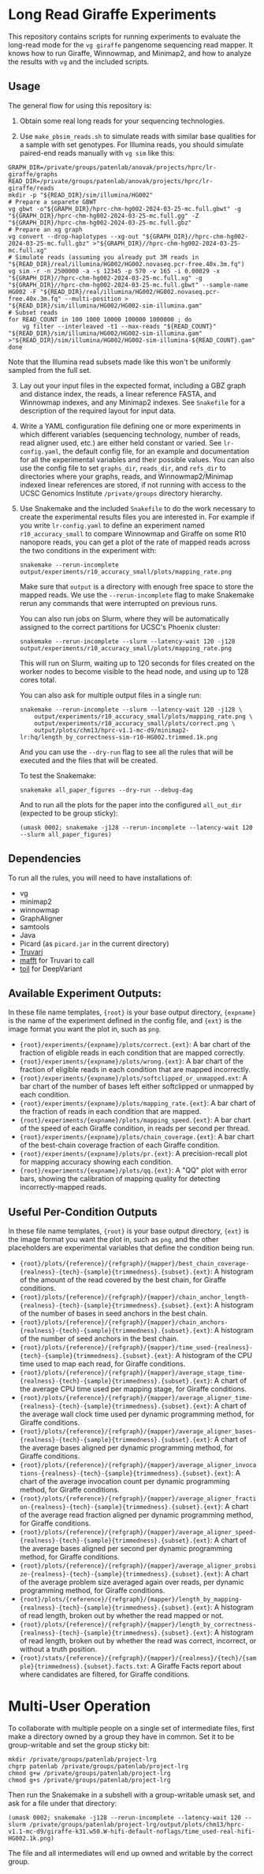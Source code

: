 # Long Read Giraffe Experiments

This repository contains scripts for running experiments to evaluate the long-read mode for the `vg giraffe` pangenome sequencing read mapper. It knows how to run Giraffe, Winnowmap, and Minimap2, and how to analyze the results with `vg` and the included scripts.

## Usage

The general flow for using this repository is:

1. Obtain some real long reads for your sequencing technologies.

2. Use `make_pbsim_reads.sh` to simulate reads with similar base qualities for a sample with set genotypes. For Illumina reads, you should simulate paired-end reads manually with `vg sim` like this:

```
GRAPH_DIR=/private/groups/patenlab/anovak/projects/hprc/lr-giraffe/graphs
READ_DIR=/private/groups/patenlab/anovak/projects/hprc/lr-giraffe/reads
mkdir -p "${READ_DIR}/sim/illumina/HG002"
# Prepare a separete GBWT
vg gbwt -o"${GRAPH_DIR}/hprc-chm-hg002-2024-03-25-mc.full.gbwt" -g "${GRAPH_DIR}/hprc-chm-hg002-2024-03-25-mc.full.gg" -Z "${GRAPH_DIR}/hprc-chm-hg002-2024-03-25-mc.full.gbz"
# Prepare an xg graph
vg convert --drop-haplotypes --xg-out "${GRAPH_DIR}//hprc-chm-hg002-2024-03-25-mc.full.gbz" >"${GRAPH_DIR}//hprc-chm-hg002-2024-03-25-mc.full.xg"
# Simulate reads (assuming you already put 3M reads in "${READ_DIR}/real/illumina/HG002/HG002.novaseq.pcr-free.40x.3m.fq")
vg sim -r -n 2500000 -a -s 12345 -p 570 -v 165 -i 0.00029 -x "${GRAPH_DIR}//hprc-chm-hg002-2024-03-25-mc.full.xg" -g "${GRAPH_DIR}//hprc-chm-hg002-2024-03-25-mc.full.gbwt" --sample-name HG002 -F "${READ_DIR}/real/illumina/HG002/HG002.novaseq.pcr-free.40x.3m.fq" --multi-position > "${READ_DIR}/sim/illumina/HG002/HG002-sim-illumina.gam"
# Subset reads
for READ_COUNT in 100 1000 10000 100000 1000000 ; do
    vg filter --interleaved -t1 --max-reads "${READ_COUNT}" "${READ_DIR}/sim/illumina/HG002/HG002-sim-illumina.gam" >"${READ_DIR}/sim/illumina/HG002/HG002-sim-illumina-${READ_COUNT}.gam"
done
```

Note that the Illumina read subsets made like this won't be uniformly sampled from the full set.

3. Lay out your input files in the expected format, including a GBZ graph and distance index, the reads, a linear reference FASTA, and Winnowmap indexes, and any Minimap2 indexes. See `Snakefile` for a description of the required layout for input data.

4. Write a YAML configuration file defining one or more experiments in which different variables (sequencing technology, number of reads, read aligner used, etc.) are either held constant or varied. See `lr-config.yaml`, the default config file, for an example and documentation for all the experimental variables and their possible values. You can also use the config file to set `graphs_dir`, `reads_dir`, and `refs_dir` to directories where your graphs, reads, and Winnowmap2/Minimap indexed linear references are stored, if not running with access to the UCSC Genomics Institute `/private/groups` directory hierarchy. 

5. Use Snakemake and the included `Snakefile` to do the work necessary to create the experimental results files you are interested in. For example if you write `lr-config.yaml` to define an experiment named `r10_accuracy_small` to compare Winnowmap and Giraffe on some R10 nanopore reads, you can get a plot of the rate of mapped reads across the two conditions in the experiment with:

    ```
    snakemake --rerun-incomplete output/experiments/r10_accuracy_small/plots/mapping_rate.png
    ```

    Make sure that `output` is a directory with enough free space to store the mapped reads. We use the `--rerun-incomplete` flag to make Snakemake rerun any commands that were interrupted on previous runs.

    You can also run jobs on Slurm, where they will be automatically assigned to the correct partitions for UCSC's Phoenix cluster:

    ```
    snakemake --rerun-incomplete --slurm --latency-wait 120 -j128 output/experiments/r10_accuracy_small/plots/mapping_rate.png
    ```

    This will run on Slurm, waiting up to 120 seconds for files created on the worker nodes to become visible to the head node, and using up to 128 cores total.

    You can also ask for multiple output files in a single run:

    ```
    snakemake --rerun-incomplete --slurm --latency-wait 120 -j128 \
        output/experiments/r10_accuracy_small/plots/mapping_rate.png \
        output/experiments/r10_accuracy_small/plots/correct.png \
        output/plots/chm13/hprc-v1.1-mc-d9/minimap2-lr:hq/length_by_correctness-sim-r10-HG002.trimmed.1k.png
    ```

    And you can use the `--dry-run` flag to see all the rules that will be executed and the files that will be created.

    To test the Snakemake:

    ```
    snakemake all_paper_figures --dry-run --debug-dag
    ```

    And to run all the plots for the paper into the configured `all_out_dir` (expected to be group sticky):

    ```
    (umask 0002; snakemake -j128 --rerun-incomplete --latency-wait 120 --slurm all_paper_figures)
    ```

## Dependencies

To run all the rules, you will need to have installations of:

* vg
* minimap2
* winnowmap
* GraphAligner
* samtools
* Java
* Picard (as `picard.jar` in the current directory)
* [Truvari](https://github.com/ACEnglish/truvari)
* [mafft](https://mafft.cbrc.jp/alignment/software/installation_without_root.html) for Truvari to call
* [toil](https://github.com/DataBiosphere/toil) for DeepVariant

## Available Experiment Outputs:

In these file name templates, `{root}` is your base output directory, `{expname}` is the name of the experiment defined in the config file, and `{ext}` is the image format you want the plot in, such as `png`.

* `{root}/experiments/{expname}/plots/correct.{ext}`: A bar chart of the fraction of eligible reads in each condition that are mapped correctly.
* `{root}/experiments/{expname}/plots/wrong.{ext}`: A bar chart of the fraction of eligible reads in each condition that are mapped incorrectly.
* `{root}/experiments/{expname}/plots/softclipped_or_unmapped.ext`: A bar chart of the number of bases left either softclipped or unmapped by each condition.
* `{root}/experiments/{expname}/plots/mapping_rate.{ext}`: A bar chart of the fraction of reads in each condition that are mapped.
* `{root}/experiments/{expname}/plots/mapping_speed.{ext}`: A bar chart of the speed of each Giraffe condition, in reads per second per thread.
* `{root}/experiments/{expname}/plots/chain_coverage.{ext}`: A bar chart of the best-chain coverage fraction of each Giraffe condition.
* `{root}/experiments/{expname}/plots/pr.{ext}`: A precision-recall plot for mapping accuracy showing each condition.
* `{root}/experiments/{expname}/plots/qq.{ext}`: A "QQ" plot with error bars, showing the calibration of mapping quality for detecting incorrectly-mapped reads.

## Useful Per-Condition Outputs

In these file name templates, `{root}` is your base output directory, `{ext}` is the image format you want the plot in, such as `png`, and the other placeholders are experimental variables that define the condition being run.

* `{root}/plots/{reference}/{refgraph}/{mapper}/best_chain_coverage-{realness}-{tech}-{sample}{trimmedness}.{subset}.{ext}`: A histogram of the amount of the read covered by the best chain, for Giraffe conditions.
* `{root}/plots/{reference}/{refgraph}/{mapper}/chain_anchor_length-{realness}-{tech}-{sample}{trimmedness}.{subset}.{ext}`: A histogram of the number of bases in seed anchors in the best chain.
* `{root}/plots/{reference}/{refgraph}/{mapper}/chain_anchors-{realness}-{tech}-{sample}{trimmedness}.{subset}.{ext}`: A histogram of the number of seed anchors in the best chain.
* `{root}/plots/{reference}/{refgraph}/{mapper}/time_used-{realness}-{tech}-{sample}{trimmedness}.{subset}.{ext}`: A histogram of the CPU time used to map each read, for Giraffe conditions.
* `{root}/plots/{reference}/{refgraph}/{mapper}/average_stage_time-{realness}-{tech}-{sample}{trimmedness}.{subset}.{ext}`: A chart of the average CPU time used per mapping stage, for Giraffe conditions.
* `{root}/plots/{reference}/{refgraph}/{mapper}/average_aligner_time-{realness}-{tech}-{sample}{trimmedness}.{subset}.{ext}`: A chart of the average wall clock time used per dynamic programming method, for Giraffe conditions.
* `{root}/plots/{reference}/{refgraph}/{mapper}/average_aligner_bases-{realness}-{tech}-{sample}{trimmedness}.{subset}.{ext}`: A chart of the average bases aligned per dynamic programming method, for Giraffe conditions.
* `{root}/plots/{reference}/{refgraph}/{mapper}/average_aligner_invocations-{realness}-{tech}-{sample}{trimmedness}.{subset}.{ext}`: A chart of the average invocation count per dynamic programming method, for Giraffe conditions.
* `{root}/plots/{reference}/{refgraph}/{mapper}/average_aligner_fraction-{realness}-{tech}-{sample}{trimmedness}.{subset}.{ext}`: A chart of the average read fraction aligned per dynamic programming method, for Giraffe conditions.
* `{root}/plots/{reference}/{refgraph}/{mapper}/average_aligner_speed-{realness}-{tech}-{sample}{trimmedness}.{subset}.{ext}`: A chart of the average bases aligned per second per dynamic programming method, for Giraffe conditions.
* `{root}/plots/{reference}/{refgraph}/{mapper}/average_aligner_probsize-{realness}-{tech}-{sample}{trimmedness}.{subset}.{ext}`: A chart of the average problem size averaged again over reads, per dynamic programming method, for Giraffe conditions.
* `{root}/plots/{reference}/{refgraph}/{mapper}/length_by_mapping-{realness}-{tech}-{sample}{trimmedness}.{subset}.{ext}`: A histogram of read length, broken out by whether the read mapped or not.
* `{root}/plots/{reference}/{refgraph}/{mapper}/length_by_correctness-{realness}-{tech}-{sample}{trimmedness}.{subset}.{ext}`: A histogram of read length, broken out by whether the read was correct, incorrect, or without a truth position.
* `{root}/stats/{reference}/{refgraph}/{mapper}/{realness}/{tech}/{sample}{trimmedness}.{subset}.facts.txt`: A Giraffe Facts report about where candidates are filtered, for Giraffe conditions.

# Multi-User Operation

To collaborate with multiple people on a single set of intermediate files, first make a directory owned by a group they have in common. Set it to be group-writable and set the group sticky bit:
```
mkdir /private/groups/patenlab/project-lrg
chgrp patenlab /private/groups/patenlab/project-lrg
chmod g+w /private/groups/patenlab/project-lrg
chmod g+s /private/groups/patenlab/project-lrg
```

Then run the Snakemake in a subshell with a group-writable umask set, and ask for a file under that directory:
```
(umask 0002; snakemake -j128 --rerun-incomplete --latency-wait 120 --slurm /private/groups/patenlab/project-lrg/output/plots/chm13/hprc-v1.1-mc-d9/giraffe-k31.w50.W-hifi-default-noflags/time_used-real-hifi-HG002.1k.png)
```

The file and all intermediates will end up owned and writable by the correct group.


